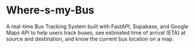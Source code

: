 # Where-s-my-Bus
A real-time Bus Tracking System built with FastAPI, Supabase, and Google Maps API to help users track buses, see estimated time of arrival (ETA) at source and destination, and know the current bus location on a map.
